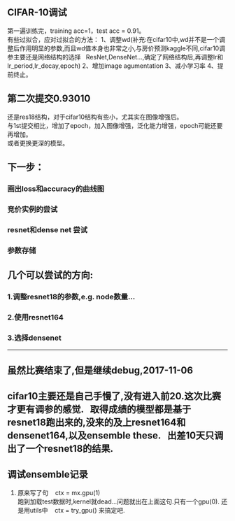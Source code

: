 ## CIFAR-10调试
第一遍训练完，training acc=1，test acc = 0.91。  
有些过拟合，应对过拟合的方法：
1、调整wd(补充:在cifar10中,wd并不是一个调整后作用明显的参数,而且wd值本身也非常之小,与房价预测kaggle不同,cifar10调参主要还是网络结构的选择  
ResNet,DenseNet...,确定了网络结构后,再调整lr和lr_period,lr_decay,epoch)
2、增加image agumentation
3、减小学习率
4、提前终止。


##  第二次提交0.93010
还是res18结构，对于cifar10结构有些小，尤其实在图像增强后。  
与1st提交相比，增加了epoch，加入图像增强，泛化能力增强，epoch可能还要再增加。  
或者更换更深的模型。

## 下一步：  
### 画出loss和accuracy的曲线图  
### 竞价实例的尝试
### resnet和dense net 尝试
### 参数存储  

## 几个可以尝试的方向:  
### 1.调整resnet18的参数,e.g. node数量... 
### 2.使用resnet164  
### 3.选择densenet

--------------------------------------------------------------
## 虽然比赛结束了,但是继续debug,2017-11-06  
cifar10主要还是自己手慢了,没有进入前20.这次比赛才更有调参的感觉.  
取得成绩的模型都是基于resnet18跑出来的,没来的及上resnet164和densenet164,以及ensemble these.  
出差10天只调出了一个resnet18的结果.
----------------------------------------------------------------  
## 调试ensemble记录  
1. 原来写了句
    ctx = mx.gpu(1)  
跑到加载test数据时,kernel就dead...问题就出在上面这句.只有一个gpu(0).
还是用utils中
    ctx = try_gpu()
来搞定吧.
